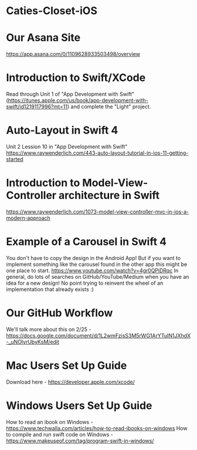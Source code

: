 # Caties-Closet-iOS

# Our Asana Site
https://app.asana.com/0/1109628933503498/overview

# Introduction to Swift/XCode
Read through Unit 1 of "App Development with Swift"(https://itunes.apple.com/us/book/app-development-with-swift/id1219117996?mt=11) and complete the "Light" project.

# Auto-Layout in Swift 4
Unit 2 Lession 10 in "App Development with Swift"
https://www.raywenderlich.com/443-auto-layout-tutorial-in-ios-11-getting-started

# Introduction to Model-View-Controller architecture in Swift
https://www.raywenderlich.com/1073-model-view-controller-mvc-in-ios-a-modern-approach

# Example of a Carousel in Swift 4
You don't have to copy the design in the Android App! But if you want to implement something like the carousel found in the other app this might be one place to start. https://www.youtube.com/watch?v=4gr0QPiDRqc In general, do lots of searches on GitHub/YouTube/Medium when you have an idea for a new design! No point trying to reinvent the wheel of an implementation that already exists :)

# Our GitHub Workflow
We'll talk more about this on 2/25 - https://docs.google.com/document/d/1L2wmFzisS3M5rWG1ArYTuIN1JXhdX-_uNOlyrUbyKsM/edit

# Mac Users Set Up Guide
Download here - https://developer.apple.com/xcode/

# Windows Users Set Up Guide
How to read an ibook on Windows - https://www.techwalla.com/articles/how-to-read-ibooks-on-windows
How to compile and run swift code on Windows - https://www.makeuseof.com/tag/program-swift-in-windows/
